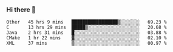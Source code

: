 ### Hi there 👋

<!--
**WShiBin/WShiBin** is a ✨ _special_ ✨ repository because its `README.md` (this file) appears on your GitHub profile.

Here are some ideas to get you started:

- 🔭 I’m currently working on ...
- 🌱 I’m currently learning ...
- 👯 I’m looking to collaborate on ...
- 🤔 I’m looking for help with ...
- 💬 Ask me about ...
- 📫 How to reach me: ...
- 😄 Pronouns: ...
- ⚡ Fun fact: ...
-->

<!--START_SECTION:waka-->
```text
Other   45 hrs 9 mins   █████████████████▒░░░░░░░   69.23 % 
C       13 hrs 29 mins  █████▒░░░░░░░░░░░░░░░░░░░   20.68 % 
Java    2 hrs 31 mins   █░░░░░░░░░░░░░░░░░░░░░░░░   03.88 % 
CMake   1 hr 22 mins    ▓░░░░░░░░░░░░░░░░░░░░░░░░   02.10 % 
XML     37 mins         ▒░░░░░░░░░░░░░░░░░░░░░░░░   00.97 % 
```
<!--END_SECTION:waka-->

